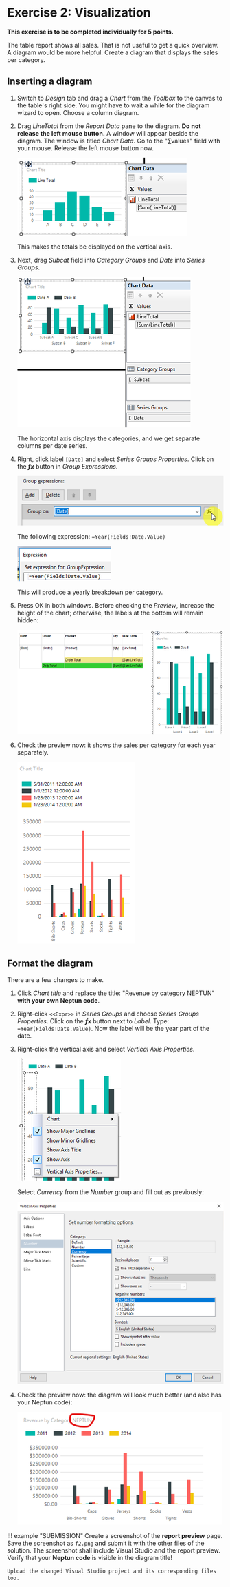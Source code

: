 ﻿# Exercise 2: Visualization

**This exercise is to be completed individually for 5 points.**

The table report shows all sales. That is not useful to get a quick overview. A diagram would be more helpful. Create a diagram that displays the sales per category.

## Inserting a diagram

1. Switch to _Design_ tab and drag a _Chart_ from the _Toolbox_ to the canvas to the table's right side.  You might have to wait a while for the diagram wizard to open. Choose a column diagram.

1. Drag _LineTotal_ from the _Report Data_ pane to the diagram. **Do not release the left mouse button.** A window will appear beside the diagram. The window is titled _Chart Data_. Go to the "∑values" field with your mouse. Release the left mouse button now.

    ![Adding a chart](../images/reportingservices/rs-chart-data.png)

    This makes the totals be displayed on the vertical axis.

1. Next, drag _Subcat_ field into _Category Groups_ and _Date_ into _Series Groups_.

    ![Diagram configuration](../images/reportingservices/rs-chart-values.png)

    The horizontal axis displays the categories, and we get separate columns per date series.

1. Right, click label `[Date]` and select _Series Groups Properties_. Click on the **_fx_** button in _Group Expressions_.

    ![Set Expression](../images/reportingservices/rs-chart-group-expression.png)

    The following expression: `=Year(Fields!Date.Value)`

    ![Expression value](../images/reportingservices/rs-chart-group-expression2.png)

    This will produce a yearly breakdown per category.

1. Press OK in both windows. Before checking the _Preview_, increase the height of the chart; otherwise, the labels at the bottom will remain hidden:

    ![Resize diagram](../images/reportingservices/rs-chart-resize.png)

1. Check the preview now: it shows the sales per category for each year separately.

    ![Diagram preview](../images/reportingservices/rs-chart-preview-1.png)

## Format the diagram

There are a few changes to make.

1. Click _Chart title_ and replace the title: "Revenue by category NEPTUN" **with your own Neptun code**.

1. Right-click `<<Expr>>` in _Series Groups_ and choose _Series Groups Properties_. Click on the **_fx_** button next to _Label_. Type: `=Year(Fields!Date.Value)`. Now the label will be the year part of the date.

1. Right-click the vertical axis and select _Vertical Axis Properties_.

    ![Axis properties](../images/reportingservices/rs-y-axis-properties.png)

    Select _Currency_ from the _Number_ group and fill out as previously:

    ![Axis formatting](../images/reportingservices/rs-y-axis-properties-currency.png)

1. Check the preview now: the diagram will look much better (and also has your Neptun code):

    ![Preview](../images/reportingservices/rs-chart-preview-2.png)

!!! example "SUBMISSION"
    Create a screenshot of the **report preview** page. Save the screenshot as `f2.png` and submit it with the other files of the solution. The screenshot shall include Visual Studio and the report preview. Verify that your **Neptun code** is visible in the diagram title!

    Upload the changed Visual Studio project and its corresponding files too.
